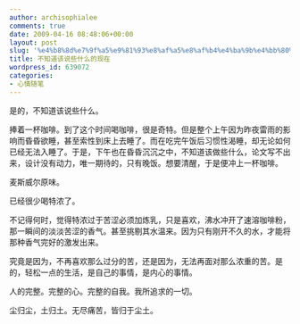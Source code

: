 ```yaml
---
author: archisophialee
comments: true
date: 2009-04-16 08:48:06+00:00
layout: post
slug: '%e4%b8%8d%e7%9f%a5%e9%81%93%e8%af%a5%e8%af%b4%e4%ba%9b%e4%bb%80%e4%b9%88%e7%9a%84%e7%8e%b0%e5%9c%a8'
title: 不知道该说些什么的现在
wordpress_id: 639072
categories:
- 心情随笔
---
```


是的，不知道该说些什么。

 

捧着一杯咖啡。到了这个时间喝咖啡，很是奇特。但是整个上午因为昨夜雷雨的影响而昏昏欲睡，甚至索性到床上去睡了。而在吃完午饭后习惯性渴睡，却无论如何已经无法入睡了。于是，下午也在昏昏沉沉之中，不知道该做些什么，论文写不出来，设计没有动力，唯一期待的，只有晚饭。想要清醒，于是便冲上一杯咖啡。

 

麦斯威尔原味。

 

已经很少喝特浓了。

 

不记得何时，觉得特浓过于苦涩必须加炼乳，只是喜欢，沸水冲开了速溶咖啡粉，那一瞬间的淡淡苦涩的香气。甚至挑剔其水温来。因为只有刚开不久的水，才能将那种香气完好的激发出来。

 

究竟是因为，不再喜欢那么过分的苦，还是因为，无法再面对那么浓重的苦。是的，轻松一点的生活，是自己的事情，是内心的事情。

 

人的完整。完整的心。完整的自我。我所追求的一切。

 

尘归尘，土归土。无尽痛苦，皆归于尘土。
